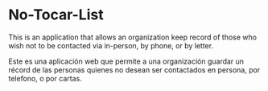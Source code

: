 # No-Tocar-List

This is an application that allows an organization keep record of those who wish not to be contacted via in-person, by phone, or by letter.

Este es una aplicación web que permite a una organización guardar un récord de las personas quienes no desean ser contactados en persona, por telefono, o por cartas. 
